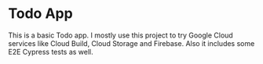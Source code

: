 # Todo App

This is a basic Todo app. I mostly use this project to try Google Cloud services like Cloud Build, Cloud Storage and Firebase. Also it includes some E2E Cypress tests as well.